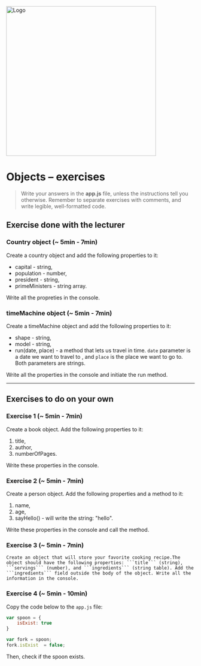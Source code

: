  <img alt="Logo" src="http://coderslab.pl/svg/logo-coderslab.svg" width="400">

# Objects &ndash; exercises

> Write your answers in the **app.js** file, unless the instructions tell you otherwise.
Remember to separate exercises with comments, and write legible, well-formatted code.

## Exercise done with the lecturer

### Country object (~ 5min - 7min)

Create a country object and add the following properties to it:

* capital - string,
* population - number,
* president - string,
* primeMinisters - string array.

Write all the propreties in the console.

### timeMachine object (~ 5min - 7min)

Create a timeMachine object and add the following properties to it:

* shape - string,
* model - string,
* run(date, place) - a method that lets us travel in time. ```date``` parameter is a date we want to travel to , and ```place``` is the place we want to go to. Both parameters are strings.

Write all the properties in the console and initiate the run  method.

-------------------------------------------------------------------------------

## Exercises to do on your own

### Exercise 1 (~ 5min - 7min)

Create a book object. Add the following properties to it:

1. title,
2. author,
3. numberOfPages.

Write these properties in the console.


### Exercise 2 (~ 5min - 7min)

Create a person object. Add the following properties and a method to it:

1. name,
2. age,
3. sayHello() - will write the string: "hello".

Write these properties in the console and call the method.


### Exercise 3 (~ 5min - 7min)

    Create an object that will store your favorite cooking recipe.The object should have the following properties: ```title``` (string), ```servings``` (number), and ```ingredients``` (string table). Add the ```ingredients``` field outside the body of the object. Write all the information in the console.


### Exercise 4 (~ 5min - 10min)

Copy the code below to the ```app.js``` file:

```JavaScript
var spoon = {
    isExist: true
}

var fork = spoon;
fork.isExist  = false;

```
Then, check if the spoon exists.
